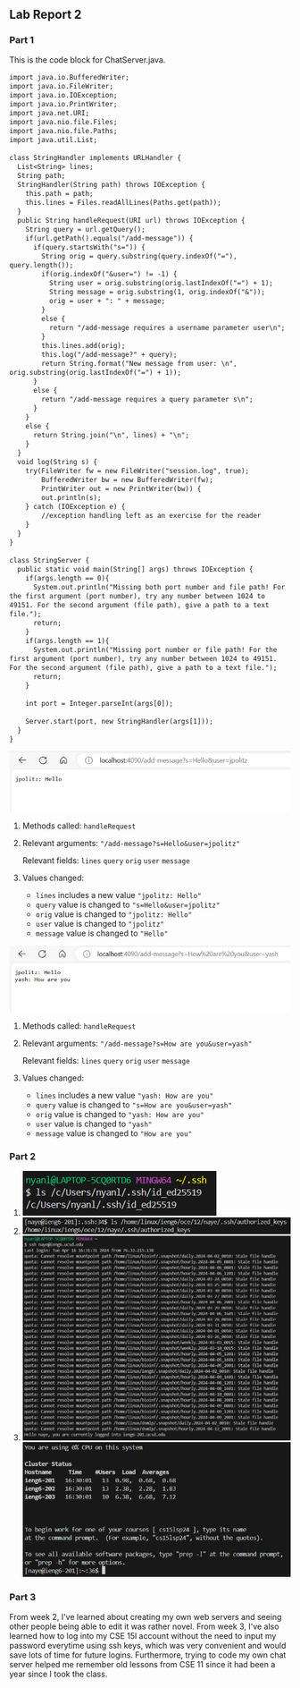 ## Lab Report 2
### Part 1
This is the code block for ChatServer.java.
```
import java.io.BufferedWriter;
import java.io.FileWriter;
import java.io.IOException;
import java.io.PrintWriter;
import java.net.URI;
import java.nio.file.Files;
import java.nio.file.Paths;
import java.util.List;

class StringHandler implements URLHandler {
  List<String> lines;
  String path;
  StringHandler(String path) throws IOException {
    this.path = path;
    this.lines = Files.readAllLines(Paths.get(path));
  }
  public String handleRequest(URI url) throws IOException {
    String query = url.getQuery();
    if(url.getPath().equals("/add-message")) {
      if(query.startsWith("s=")) {
        String orig = query.substring(query.indexOf("="), query.length());
        if(orig.indexOf("&user=") != -1) {
          String user = orig.substring(orig.lastIndexOf("=") + 1);
          String message = orig.substring(1, orig.indexOf("&")); 
          orig = user + ": " + message; 
        } 
        else {
          return "/add-message requires a username parameter user\n";
        }
        this.lines.add(orig);
        this.log("/add-message?" + query);
        return String.format("New message from user: \n", orig.substring(orig.lastIndexOf("=") + 1));
      }
      else {
        return "/add-message requires a query parameter s\n";
      }
    }
    else {
      return String.join("\n", lines) + "\n";
    }
  }
  void log(String s) {
    try(FileWriter fw = new FileWriter("session.log", true);
        BufferedWriter bw = new BufferedWriter(fw);
        PrintWriter out = new PrintWriter(bw)) {
        out.println(s);
    } catch (IOException e) {
        //exception handling left as an exercise for the reader
    }
  }
}

class StringServer {
  public static void main(String[] args) throws IOException {
    if(args.length == 0){
      System.out.println("Missing both port number and file path! For the first argument (port number), try any number between 1024 to 49151. For the second argument (file path), give a path to a text file.");
      return;
    }
    if(args.length == 1){
      System.out.println("Missing port number or file path! For the first argument (port number), try any number between 1024 to 49151. For the second argument (file path), give a path to a text file.");
      return;
    }

    int port = Integer.parseInt(args[0]);

    Server.start(port, new StringHandler(args[1]));
  }
}
```
![Image](1.png)
1. Methods called: `handleRequest`
2. Relevant arguments: `"/add-message?s=Hello&user=jpolitz"`

   Relevant fields: `lines` `query` `orig` `user` `message` 
3. Values changed:
   * `lines` includes a new value `"jpolitz: Hello"`
   * `query` value is changed to `"s=Hello&user=jpolitz"`
   * `orig` value is changed to `"jpolitz: Hello"`
   * `user` value is changed to `"jpolitz"`
   * `message` value is changed to `"Hello"`
  
![Image](2.png)
1. Methods called: `handleRequest`
2. Relevant arguments: `"/add-message?s=How are you&user=yash"`

   Relevant fields: `lines` `query` `orig` `user` `message` 
3. Values changed:
   * `lines` includes a new value `"yash: How are you"`
   * `query` value is changed to `"s=How are you&user=yash"`
   * `orig` value is changed to `"yash: How are you"`
   * `user` value is changed to `"yash"`
   * `message` value is changed to `"How are you"`

### Part 2
1. ![Image](3.png)
2. ![Image](4.png)
3. ![Image](5.png)![Image](6.png)

### Part 3
From week 2, I've learned about creating my own web servers and seeing other people being able to edit it was rather novel. From week 3, I've also learned how to log into my CSE 15l account without the need to input my password everytime using ssh keys, which was very convenient and would save lots of time for future logins. Furthermore, trying to code my own chat server helped me remember old lessons from CSE 11 since it had been a year since I took the class. 
